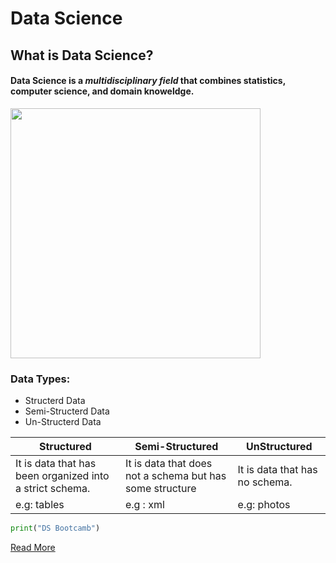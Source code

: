 # Data Science
## What is Data Science?
#### **Data Science** is a *multidisciplinary field* that combines statistics, computer science, and domain knoweldge.

<img src="https://github.com/Tuwaiq-Data-Science-Bootcamp-V4/Markdown-Lab1/blob/main/DS.png" width="400" height="400">

### Data Types:
- Structerd Data
- Semi-Structerd Data
- Un-Structerd Data



| Structured     | Semi-Structured | UnStructured     |
| ---        |    ----  |          --- |
| It is data that has been organized into a strict schema.      | It is data that does not a schema but has some structure       | It is data that has no schema.   |
| e.g: tables   | e.g : xml        | e.g: photos      | 

```python 
print("DS Bootcamb")
```

[Read More](https://en.wikipedia.org/wiki/Data_science)
